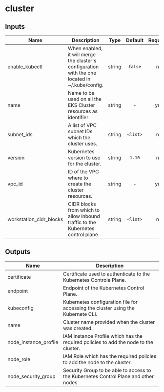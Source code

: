 # cluster

## Inputs

| Name | Description | Type | Default | Required |
|------|-------------|:----:|:-----:|:-----:|
| enable_kubectl | When enabled, it will merge the cluster's configuration with the one located in ~/.kube/config. | string | `false` | no |
| name | Name to be used on all the EKS Cluster resources as identifier. | string | - | yes |
| subnet_ids | A list of VPC subnet IDs which the cluster uses. | string | `<list>` | no |
| version | Kubernetes version to use for the cluster. | string | `1.10` | no |
| vpc_id | ID of the VPC where to create the cluster resources. | string | - | yes |
| workstation_cidr_blocks | CIDR blocks from which to allow inbound traffic to the Kubernetes control plane. | string | `<list>` | no |

## Outputs

| Name | Description |
|------|-------------|
| certificate | Certificate used to authenticate to the Kubernetes Controle Plane. |
| endpoint | Endpoint of the Kubernetes Control Plane. |
| kubeconfig | Kubernetes configuration file for accessing the cluster using the Kubernete CLI. |
| name | Cluster name provided when the cluster was created. |
| node_instance_profile | IAM Instance Profile which has the required policies to add the node to the cluster. |
| node_role | IAM Role which has the required policies to add the node to the cluster. |
| node_security_group | Security Group to be able to access to the Kubernetes Control Plane and other nodes. |

